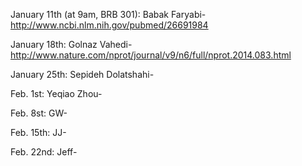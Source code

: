 January 11th (at 9am, BRB 301): Babak Faryabi-http://www.ncbi.nlm.nih.gov/pubmed/26691984

January 18th: Golnaz Vahedi-http://www.nature.com/nprot/journal/v9/n6/full/nprot.2014.083.html

January 25th: Sepideh Dolatshahi-

Feb. 1st: Yeqiao Zhou-

Feb. 8st: GW-

Feb. 15th: JJ-

Feb. 22nd: Jeff-

